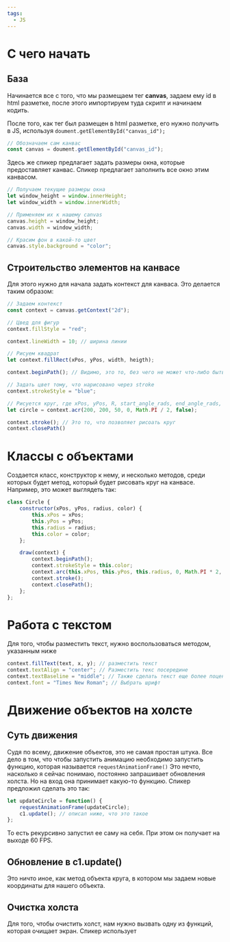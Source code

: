 ```yaml
---
tags:
  - JS
---
```

# С чего начать
## База
Начинается все с того, что мы размещаем тег **canvas**, задаем ему id в html разметке, после этого импортируем туда скрипт и начинаем кодить.

После того, как тег был размещен в html разметке, его нужно получить в JS, используя `doument.getElementById("canvas_id");`

```js
// Обозначаем сам канвас
const canvas = doument.getElementById("canvas_id");
```

Здесь же спикер предлагает задать размеры окна, которые предоставляет канвас. Спикер предлагает заполнить все окно этим канвасом.
```js
// Получаем текущие размеры окна
let window_height = window.innerHeight;
let window_width = window.innerWidth;

// Применяем их к нашему canvas
canvas.height = window_height;
canvas.width = window_width;

// Красим фон в какой-то цвет
canvas.style.background = "color";
```

## Строительство элементов на канвасе
Для этого нужно для начала задать контекст для канваса. Это делается таким образом:
```js
// Задаем контекст
const context = canvas.getContext("2d");

// Цвед для фигур
context.fillStyle = "red";

context.lineWidth = 10; // ширина линии

// Рисуем квадрат
let context.fillRect(xPos, yPos, width, heigth);

context.beginPath(); // Видимо, это то, без чего не может что-либо быть построено

// Задать цвет тому, что нарисовано через stroke
context.strokeStyle = "blue";

// Рисуется круг, где xPos, yPos, R, start_angle_rads, end_angle_rads, fill(true/false)
let circle = context.acr(200, 200, 50, 0, Math.PI / 2, false);

context.stroke(); // Это то, что позволяет рисоать круг
context.closePath()
```

# Классы с объектами
Создается класс, конструктор к нему, и несколько методов, среди которых будет метод, который будет рисовать круг на канвасе.
Например, это может выглядеть так:
```js
class Circle {
	constructor(xPos, yPos, radius, color) {
		this.xPos = xPos;
		this.yPos = yPos;
		this.radius = radius;
		this.color = color;
	};

	draw(context) {
		context.beginPath();
		context.strokeStyle = this.color;
		context.arc(this.xPos, this.yPos, this.radius, 0, Math.PI * 2, false);
		context.stroke();
		context.closePath();
	};
};
```

# Работа с текстом
Для того, чтобы разместить текст, нужно воспользоваться методом, указанным ниже
```js
context.fillText(text, x, y); // разместить текст
context.textAlign = "center"; // Разместить текс посередине
context.textBaseline = "middle"; // Также сделать текст еще более поцентру
context.font = "Times New Roman"; // Выбрать шрифт
```

# Движение объектов на холсте
## Суть движения
Судя по всему, движение объектов, это не самая простая штука. Все дело в том, что чтобы запустить анимацию необходимо запустить функцию, которая называется `requestAnimationFrame()`
Это нечто, насколько я сейчас понимаю, постоянно запрашивает обновления холста. Но на вход она принимает какую-то функцию.
Спикер предложил сделать это так:
```js
let updateCircle = function() {
	requestAnimationFrame(updateCircle);
	c1.update(); // описал ниже, что это такое
};
```
То есть рекурсивно запустил ее саму на себя. При этом он получает на выходе 60 FPS.

## Обновление в c1.update()
Это ничто иное, как метод объекта круга, в котором мы задаем новые координаты для нашего объекта.

## Очистка холста
Для того, чтобы очистить холст, нам нужно вызвать одну из функций, которая очищает экран. Спикер использует


